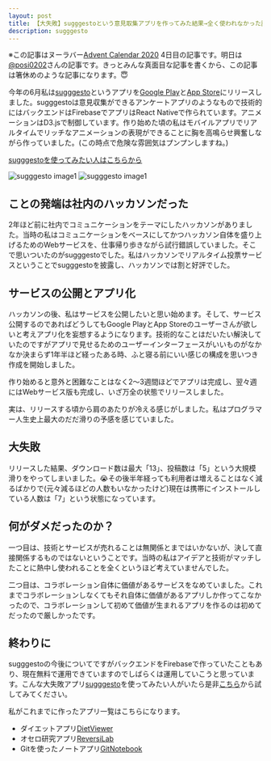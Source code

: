 ```yaml
---
layout: post
title: 【大失敗】sugggestoという意見取集アプリを作ってみた結果→全く使われなかった話
description: sugggesto
---
```

※この記事はヌーラバー[Advent Calendar 2020](https://adventar.org/calendars/5368) 4日目の記事です。明日は[@posi0202](https://twitter.com/posi0202)さんの記事です。きっとみんな真面目な記事を書くから、この記事は箸休めのような記事になります。😇

今年の6月私は[sugggesto](https://www.sugggesto.com/ja/)というアプリを[Google Play](https://play.google.com/store/apps/details?id=com.sugggesto)と[App Store](https://apps.apple.com/jp/app/id1517180267)にリリースしました。sugggestoは意見収集ができるアンケートアプリのようなもので技術的にはバックエンドはFirebaseでアプリはReact Nativeで作られています。アニメーションはD3.jsで制御しています。作り始めた頃の私はモバイルアプリでリアルタイムでリッチなアニメーションの表現ができることに胸を高鳴らせ興奮しながら作っていました。(この時点で危険な雰囲気はプンプンしますね。)

[sugggestoを使ってみたい人はこちらから](https://www.sugggesto.com/ja/)

![sugggesto image1]({{site.baseurl}}/assets/images/2020_12_03/sugggesto1.gif)
![sugggesto image1]({{site.baseurl}}/assets/images/2020_12_03/sugggesto3.gif)

## ことの発端は社内のハッカソンだった

2年ほど前に社内でコミュニケーションをテーマにしたハッカソンがありました。当時の私はコミュニケーションをベースにしてかつハッカソン自体を盛り上げるためのWebサービスを、仕事帰り歩きながら試行錯誤していました。そこで思いついたのがsugggestoでした。私はハッカソンでリアルタイム投票サービスということでsugggestoを披露し、ハッカソンでは割と好評でした。

## サービスの公開とアプリ化

ハッカソンの後、私はサービスを公開したいと思い始めます。そして、サービス公開するのであればどうしてもGoogle PlayとApp Storeのユーザーさんが欲しいと考えアプリ化を妄想するようになります。技術的なことはだいたい解決していたのですがアプリで見せるためのユーザーインターフェースがいいものがなかなか決まらず1年半ほど経ったある時、ふと寝る前にいい感じの構成を思いつき作成を開始しました。

作り始めると意外と困難なことはなく2〜3週間ほどでアプリは完成し、翌々週にはWebサービス版も完成し、いざ万全の状態でリリースしました。

実は、リリースする頃から肩のあたりが冷える感じがしました。私はプログラマー人生史上最大のだだ滑りの予感を感じていました。

## 大失敗

リリースした結果、ダウンロード数は最大「13」、投稿数は「5」という大規模滑りをやってしまいました。😭その後半年経っても利用者は増えることはなく減るばかりで(元々減るほどの人数もいなかったけど)現在は携帯にインストールしている人数は「7」という状態になっています。

## 何がダメだったのか？

一つ目は、技術とサービスが売れることは無関係とまではいかないが、決して直接関係するものではないということです。当時の私はアイデアと技術がマッチしたことに熱中し使われることを全くというほど考えていませんでした。

二つ目は、コラボレーション自体に価値があるサービスをなめていました。これまでコラボレーションしなくてもそれ自体に価値があるアプリしか作ってこなかったので、コラボレーションして初めて価値が生まれるアプリを作るのは初めてだったので厳しかったです。

## 終わりに

sugggestoの今後についてですがバックエンドをFirebaseで作っていたこともあり、現在無料で運用できていますのでしばらくは運用していこうと思っています。こんな大失敗アプリ[sugggesto](https://www.sugggesto.com/ja/)を使ってみたい人がいたら是非[こちら](https://www.sugggesto.com/ja/)から試してみてください。


私がこれまでに作ったアプリ一覧はこちらになります。
- ダイエットアプリ[DietViewer](https://dietviewer.com/ja/)
- オセロ研究アプリ[ReversiLab](https://reversilab.com/ja/)
- Gitを使ったノートアプリ[GitNotebook](https://gitnotebook.com/ja/)
